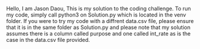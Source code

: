Hello, I am Jason Daou,
This is my solution to the coding challenge. To run my code, simply call python3 on Solution.py which is located in the venv folder. If you were to try my code with a diffrent data.csv file, please ensure that it is in the same folder as Solution.py and please note that my solution assumes there is a column called purpose and one called int_rate as is the case in the data.csv file provided.

